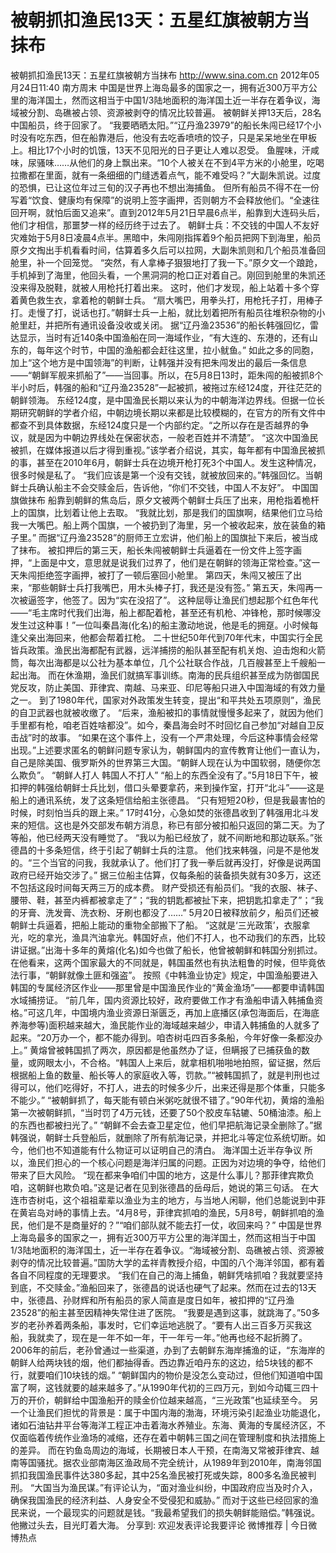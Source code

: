 # 被朝抓扣渔民13天：五星红旗被朝方当抹布

被朝抓扣渔民13天：五星红旗被朝方当抹布
http://www.sina.com.cn  2012年05月24日11:40  南方周末
中国是世界上海岛最多的国家之一，拥有近300万平方公里的海洋国土，然而这相当于中国1/3陆地面积的海洋国土近一半存在着争议，海域被分割、岛礁被占领、资源被剥夺的情况比较普遍。
被朝鲜关押13天后，28名中国船员，终于回家了。
“我要晒晒太阳。”“辽丹渔23979”的船长朱闯已经17个小时没有吃东西，但在船靠港后，他没有去吃香喷喷的饺子，只是呆呆地坐在甲板上。相比17个小时的饥饿，13天不见阳光的日子更让人难以忍受。
鱼腥味，汗咸味，尿骚味……从他们的身上飘出来。“10个人被关在不到4平方米的小舱里，吃喝拉撒都在里面，就有一条细细的门缝透着点气，能不难受吗？”大副朱凯说。过度的恐惧，已让这位年过三旬的汉子再也不想出海捕鱼。
但所有船员不得不在一份写着“饮食、健康均有保障”的说明上签字画押，否则朝方不会释放他们。“全速往回开啊，就怕后面又追来”。直到2012年5月21日早晨6点半，船靠到大连码头后，他们才相信，那噩梦一样的经历终于过去了。
朝鲜士兵：不交钱的中国人不友好
灾难始于5月8日凌晨4点半。黑暗中，朱闯刚指挥着9个船员把网下到海里，船员原夕文掏出手机看看时间，估算着多久后可以拉网，大副朱凯则和几个船员准备回舱里，补一个回笼觉。
“突然，有人拿棒子狠狠地打了我一下。”原夕文一个踉跄，手机掉到了海里，他回头看，一个黑洞洞的枪口正对着自己。刚回到舱里的朱凯还没来得及脱鞋，就被人用枪托打着出来。
这时，他们才发现，船上站着十多个穿着黄色救生衣，拿着枪的朝鲜士兵。
“扇大嘴巴，用拳头打，用枪托子打，用棒子打。走慢了打，说话也打。”朝鲜士兵一上船，就比划着把所有船员往堆积杂物的小舱里赶，并把所有通讯设备没收或关闭。
据“辽丹渔23536”的船长韩强回忆，雷达显示，当时有近140条中国渔船在同一海域作业，“有大连的、东港的，还有山东的，每年这个时节，中国的渔船都会赶往这里，拉小鱿鱼。”
如此之多的同胞，加上“这个地方是中国领海”的判断，让韩强并没有把朱闯发出的最后一条信息——“朝鲜军舰来抓船了”——当回事。所以，在5月8日13时，距朱闯的船被抓8个半小时后，韩强的船和“辽丹渔23528”一起被抓，被拖过东经124度，开往茫茫的朝鲜领海。
东经124度，是中国渔民长期以来认为的中朝海洋边界线。但据一位长期研究朝鲜的学者介绍，中朝边境长期以来都是比较模糊的，在官方的所有文件中都查不到具体数据，东经124度只是一个内部约定。“之所以存在是否越界的争议，就是因为中朝边界线处在保密状态，一般老百姓并不清楚”。
“这次中国渔民被抓，在媒体报道以后才得到重视。”该学者介绍说，其实，每年都有中国渔民被抓的事，甚至在2010年6月，朝鲜士兵在边境开枪打死3个中国人。发生这种情况，很多时候是私了。
“我们应该是第一个没有交钱，就被放回来的。”韩强回忆。当朝鲜士兵确认船主不会交赎金后，告诉他，“你们不交钱，中国人不友好”。
中国国旗做抹布
船靠到朝鲜的焦岛后，原夕文被两个朝鲜士兵压了出来，用枪指着桅杆上的国旗，比划着让他上去取。
“我就比划，那是我们的国旗啊，结果他们立马给我一大嘴巴。船上两个国旗，一个被扔到了海里，另一个被收起来，放在装鱼的箱子里。”
而据“辽丹渔23528”的厨师王立宏讲，他们船上的国旗扯下来后，被当成了抹布。
被扣押后的第三天，船长朱闯被朝鲜士兵逼着在一份文件上签字画押，“上面是中文，意思就是说我们过界了，他们是在朝鲜的领海正常检查。”这一天朱闯拒绝签字画押，被打了一顿后塞回小舱里。
第四天，朱闯又被压了出来，“那些朝鲜士兵打我嘴巴，用木头棒子打，我还是没有签。”
第五天，朱闯再一次被逼签字，他签了。因为“实在没招了”。
这种屈辱让渔民们想起那个红色年代——“毛主席时代我们出海，船上都配着枪，甚至还有机枪、冲锋枪，那时候哪没发生过这种事！”一位叫秦昌海(化名)的船主激动地说，他是毛的拥趸。小时候每逢父亲出海回来，他都会帮着扛枪。
二十世纪50年代到70年代末，中国实行全民皆兵政策。渔民出海都配有武器，远洋捕捞的船队甚至配有机关炮、迫击炮和火箭筒，每次出海都是以公社为基本单位，几个公社联合作战，几百艘甚至上千艘船一起出海。
而在休渔期，渔民们就搞军事训练。南海的民兵组织甚至成为防御国民党反攻，防止美国、菲律宾、南越、马来亚、印尼等船只进入中国海域的有效力量之一。
到了1980年代，国家对外政策发生转变，提出“和平共处五项原则”，渔民的自卫武器也就被收缴了。
“后来，渔船被扣的事情就慢慢多起来了，就因为他们手里都有枪，咱老百姓啥都没”。如今，秦昌海会时不时回忆自己参加“对越自卫反击战”时的故事。
“如果在这个事件上，没有一个严肃处理，今后这种事情会经常出现。”上述要求匿名的朝鲜问题专家认为，朝鲜国内的宣传教育让他们一直认为，自己是除美国、俄罗斯外的世界第三大国。“朝鲜人现在认为中国软弱，随便你怎么欺负”。
“朝鲜人打人 韩国人不打人”
“船上的东西全没有了。”5月18日下午，被扣押的韩强给朝鲜士兵比划，借口头晕要拿药，来到操作室，打开“北斗”——这是船上的通讯系统，发了这条短信给船主张德昌。
“只有短短20秒，但是我最害怕的时候，时刻怕当兵的跟上来。”
17时41分，心急如焚的张德昌收到了韩强用北斗发来的短信。这也是外交部发布朝方消息，称已有部分被扣船只返回的第二天。为了等船，他已经两天没有睡觉了。
“我以为船已经放了，就不间断地和那边联系。”张德昌的十多条短信，终于引起了朝鲜士兵的注意。
他们找来韩强，问是不是他发的。“三个当官的问我，我就承认了。他们打了我一拳后就再没打，好像是说两国政府已经开始交涉了。”
据三位船主估算，仅每条船的装备损失就有30多万，这还不包括这段时间每天两三万的成本费。
财产受损还有船员们。“我的衣服、袜子、腰带、鞋，甚至内裤都被拿走了”；“我的钥匙都被扯下来，把钥匙扣拿走了”；“我的牙膏、洗发膏、洗衣粉、牙刷也都没了……”
5月20日被释放前夕，船员们还被朝鲜士兵逼着，把船上能动的重物全部搬下了船。
“这就是‘三光政策’，衣服拿光，吃的拿光，渔具汽油拿光。韩国好点，他们不打人，也不动我们的东西，比较讲证据。”出海十多年的黄熔(化名)如今也做了船长，他曾被朝鲜和韩国分别抓过。在他看来，这两个国家最大的不同就是，韩国虽然也有执法粗鲁的时候，但毕竟依法行事，“朝鲜就像土匪和强盗”。
按照《中韩渔业协定》规定，中国渔船要进入韩国的专属经济区作业——那里曾是中国渔民作业的“黄金渔场”——都要申请韩国水域捕捞证。
“前几年，国内资源比较好，政府要做工作才有渔船申请入韩捕鱼资格。”可这几年，中国境内渔业资源日渐匮乏，再加上底播区(承包海面后，在海底养海参等)面积越来越大，渔民能作业的海域越来越少，申请入韩捕鱼的人就多了起来。“20万办一个，都不能办得到。咱杏树屯四百多条船，今年好像一条都没办上。”
黄熔曾被韩国抓了两次，原因都是他虽然办了证，但瞒报了已捕获鱼的数量，或网眼太小，不合格。“韩国人上来后，就拿相机啪啪地拍照，留证据，然后根据船上鱼的数量、船长等人的家庭收入等，罚款。”“被韩国抓了，就是判刑也过得可以，他们吃得好，不打人，进去的时候多少斤，出来还得是那个体重，只能多不能少。”
“被朝鲜抓了，每天能有顿白米粥吃就很不错了。”90年代初，黄熔的渔船第一次被朝鲜抓，“当时罚了4万元钱，还要了50个胶皮车轱辘、50桶油漆。船上的东西也都被扫光了。”
“朝鲜不会去查卫星定位，他们早把航海记录全删除了。”据韩强说，朝鲜士兵登船后，就删除了所有航海记录，并把北斗等定位系统切断。如今，他们也不知道能有什么物证可以证明自己的清白。
海洋国土近半存争议
所以，渔民们担心的一个核心问题是海洋归属的问题。正因为对边境的争夺，给他们带来了巨大风险。
“现在都来争咱们中国的地方，这是什么事儿？那菲律宾欺负咱，这朝鲜也欺负咱。”这是记者在见到张德昌的岳母后，她说的第三句话。
在大连市杏树屯，这个祖祖辈辈以渔业为主的地方，与当地人闲聊，他们总能说到中菲在黄岩岛对峙的事情上去。“4月8号，菲律宾抓咱的渔民，5月8号，朝鲜抓咱的渔民，他们是不是商量好的？”“咱们部队就不能去打一仗，收回来吗？”
中国是世界上海岛最多的国家之一，拥有近300万平方公里的海洋国土，然而这相当于中国1/3陆地面积的海洋国土，近一半存在着争议。“海域被分割、岛礁被占领、资源被剥夺的情况比较普遍。”国防大学的孟祥青教授介绍，中国的八个海洋邻国，都有着各自不同程度的无理要求。
“我们在自己的海上捕鱼，朝鲜凭啥抓咱？我就要坚持到底，不交赎金。”渔船回来了，张德昌的说话也硬气了起来。然而在过去的13天中，张德昌、孙财辉和所有船员的家人简直是度日如年，被扣押的“辽丹渔23528”的船主甚至因精神失常住进了医院。
“我要是遇到这事，就跳海了。”50多岁的老孙养着两条船，事发时，它们幸运地逃脱了。“要有人出三百多万买我这船，我就卖了，现在是一年不如一年，干一年亏一年。”他再也经不起折腾了。
2006年的前后，老孙曾通过一些渠道，办到了去朝鲜东海岸捕渔的证，“东海岸的朝鲜人给两块钱的烟，他们都抽得香。西边靠近咱丹东的这边，给5块钱的都不行，就要咱们10块钱的烟。”
“朝鲜国内的物价是没怎么变动过，但他们知道咱中国富了啊，这钱就要的越来越多了。”从1990年代初的三四万元，到如今动辄三四十万的开价，朝鲜给中国渔船开的赎金价位越来越高，“三光政策”也延续至今。
另一个让渔民们担忧的背景是：属于中国内海的渤海，环境污染引起渔业功能退化，诸如石油钻井平台等海洋工程正冲击着海水养殖业。东海、黄海的专属经济区，不仅面临着传统作业渔场的减缩，还存在着中朝韩三国之间在管理制度和执法措施上的差异。
而在钓鱼岛周边的海域，长期被日本人干预，在南海又常被菲律宾、越南等国骚扰。据农业部南海区渔政局不完全统计，从1989年到2010年，南海邻国抓扣我国渔民事件达380多起，其中25名渔民被打死或失踪，800多名渔民被判刑。
“大国当为渔民谋。”有评论认为，“面对渔业纠纷，中国政府应当及时介入，确保我国渔民的经济利益、人身安全不受侵犯和威胁。”
而对于这些已经回家的渔民来说，一个最现实的问题就是钱。“我最希望我们的损失朝鲜能赔偿。”韩强说。他撇过头去，目光盯着大海。
分享到: 欢迎发表评论我要评论
微博推荐 | 今日微博热点

